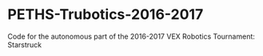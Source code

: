 # PETHS-Trubotics-2016-2017
Code for the autonomous part of the 2016-2017 VEX Robotics Tournament: Starstruck 
